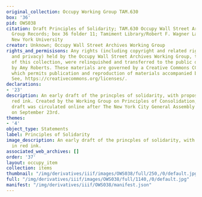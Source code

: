 ```yaml
---
original_collection: Occupy Working Group TAM.630
box: '36'
pid: OWS038
citation: Draft Principles of Solidarity; TAM.630 Occupy Wall Street Archives Working
  Group Records; box 36 folder 11; Tamiment Library/Robert F. Wagner Labor Archives,
  New York University
creator: Unknown; Occupy Wall Street Archives Working Group
rights_and_permisisons: Any rights (including copyright and related rights to publicity
  and privacy) held by the Occupy Wall Street Archives Working Group, the creator
  of this collection, were relinquished and transferred to the public domain in 2013
  by Amy Roberts. These materials are governed by a Creative Commons CC0 license,
  which permits publication and reproduction of materials accompanied by full attribution.
  See, https://creativecommons.org/licenses/.
declarations:
- '23'
description: An early draft of the princples of solidarity, with proposed edits in
  red ink. Created by the Working Group on Principles of Consolidation, an updated
  draft was circulated online after The New York City General Assembly came to consensus
  on September 23rd.
themes:
- '4'
object_type: Statements
label: Principles of Solidarity
image_description: An early draft of the princples of solidarity, with proposed edits
  in red ink.
associated_web_archives: []
order: '37'
layout: occupy_item
collection: items
thumbnail: "/img/derivatives/iiif/images/OWS038/full/250,/0/default.jpg"
full: "/img/derivatives/iiif/images/OWS038/full/1140,/0/default.jpg"
manifest: "/img/derivatives/iiif/OWS038/manifest.json"
---
```

